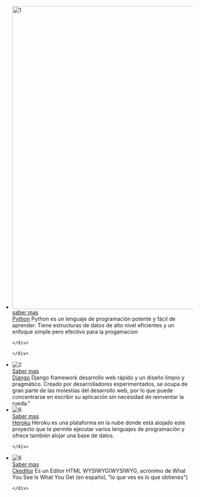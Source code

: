 <!doctype html>
<html>
<head>
<meta charset="utf-8">
<meta http-equiv="X-UA_Compatible" content="IE=edge">
<meta name="viewport" content="width=device-width, intial-scale=1.0">
<title>Ecommerce Slider</title>
<!--page-icon------------>
<link rel="shortcut icon" href="images/logo.png">
<!--stylesheet------------->
<link rel="stylesheet" type="text/css" href="css/style.css">
<!--light-slider.css------------->
<link rel="stylesheet" type="text/css" href="css/lightslider.css">
<!--Jquery-------------------->
<script type="text/javascript" src="js/Jquery.js"></script>
<!--lightslider.js--------------->
<script type="text/javascript" src="js/lightslider.js"></script>
</head>

<body>
	<section class="slider">
	<ul id="autoWidth" class="cs-hidden">
	<!--1------------------------------------>	
  <li class="item-a">
<!--box-slider--------------->
	<div class="box">
	<!--img-box---------->
	<div class="slide-img">
	<img src="https://seeklogo.com/images/P/python-logo-C50EED1930-seeklogo.com.png" alt="1" height="800px">
	<!--overlayer---------->
	<div class="overlay">
	<!--buy-btn------>	
	<a href="#" class="buy-btn">saber mas</a>	
	</div>
	</div>
	<!--detail-box--------->
	<div class="detail-box">
	<!--type-------->
	<div class="type">
	<a href="#">Python</a>
	<span>Python es un lenguaje de programación potente y fácil de aprender. Tiene estructuras de datos de alto nivel eficientes y un enfoque simple pero efectivo para la progamacion</span>
	</div>
		
	</div>
	
	</div>		
</li>
	<!--2------------------------------------>	
  <li class="item-b">
<!--box-slider--------------->
	<div class="box">
	<!--img-box---------->
	<div class="slide-img">
	<img src="https://seeklogo.com/images/D/django-logo-4C5ECF7036-seeklogo.com.png" alt="2">
	<!--overlayer---------->
	<div class="overlay">
	<!--buy-btn------>	
	<a href="#" class="buy-btn">Saber mas</a>	
	</div>
	</div>
	<!--detail-box--------->
	<div class="detail-box">
	<!--type-------->
	<div class="type">
	<a href="#">Django</a>
	<span>Django framework desarrollo web rápido y un diseño limpio y pragmático. Creado por desarrolladores experimentados, se ocupa de gran parte de las molestias del desarrollo web, por lo que puede concentrarse en escribir su aplicación sin necesidad de reinventar la rueda."</span>
			
</li>
	<!--3------------------------------------>	
  <li class="item-f">
<!--box-slider--------------->
	<div class="box">
	<!--img-box---------->
	<div class="slide-img">
	<img src="https://www.drupal.org/files/issues/2019-12-27/heroku_logo.png" alt="6">
	<!--overlayer---------->
	<div class="overlay">
	<!--buy-btn------>	
	<a href="#" class="buy-btn">Saber mas</a>	
	</div>
	</div>
	<!--detail-box--------->
	<div class="detail-box">
	<!--type-------->
	<div class="type">
	<a href="#">Heroku</a>
	<span>Heroku es una plataforma en la nube donde está alojado este proyecto que te permite ejecutar varios lenguajes de programación y ofrece también alojar una base de datos.</span>
		
	</div>		
</li>
  <!--4------------------------------------>	
  <li class="item-f">
<!--box-slider--------------->
	<div class="box">
	<!--img-box---------->
	<div class="slide-img">
	<img src="https://www.outsystems.com/Forge_CW/_image.aspx/Q8LvY--6WakOw9afDCuuGaV5ynx8d70JvhH6lsB8rrs=/ckeditor" alt="6">
	<!--overlayer---------->
	<div class="overlay">
	<!--buy-btn------>	
	<a href="#" class="buy-btn">Saber mas</a>	
	</div>
	</div>
	<!--detail-box--------->
	<div class="detail-box">
	<!--type-------->
	<div class="type">
	<a href="#">Ckeditor</a>
	<span>Es un Editor HTML WYSIWYG(WYSIWYG, acrónimo de What You See Is What You Get (en español, "lo que ves es lo que obtienes")</span>
		
	</div>		
</li>
</ul>
	</section>

	
	
	
<!--script-link----------->
<script type="text/javascript" src="js/script.js"></script>
</body>
</html>
